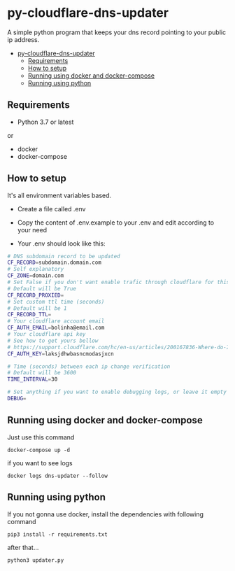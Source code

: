 # py-cloudflare-dns-updater

A simple python program that keeps your dns record pointing to your public ip address.

- [py-cloudflare-dns-updater](#py-cloudflare-dns-updater)
  - [Requirements](#requirements)
  - [How to setup](#how-to-setup)
  - [Running using docker and docker-compose](#running-using-docker-and-docker-compose)
  - [Running using python](#running-using-python)

## Requirements

-   Python 3.7 or latest

or

-   docker
-   docker-compose

## How to setup

It's all environment variables based.

- Create a file called .env

- Copy the content of .env.example to your .env and edit according to your need
  
- Your .env should look like this:
```bash
# DNS subdomain record to be updated
CF_RECORD=subdomain.domain.com
# Self explanatory
CF_ZONE=domain.com
# Set False if you don't want enable trafic through cloudflare for this dns record, True if you want
# Default will be True
CF_RECORD_PROXIED=
# Set custom ttl time (seconds)
# Default will be 1
CF_RECORD_TTL=
# Your cloudflare account email
CF_AUTH_EMAIL=bolinha@email.com
# Your cloudflare api key
# See how to get yours bellow
# https://support.cloudflare.com/hc/en-us/articles/200167836-Where-do-I-find-my-Cloudflare-API-key-
CF_AUTH_KEY=laksjdhwbasncmodasjxcn

# Time (seconds) between each ip change verification
# Default will be 3600
TIME_INTERVAL=30

# Set anything if you want to enable debugging logs, or leave it empty if you don't want to.
DEBUG=

```

## Running using docker and docker-compose

Just use this command
```
docker-compose up -d
```

if you want to see logs

```
docker logs dns-updater --follow
```

## Running using python

If you not gonna use docker, install the dependencies with following command
```
pip3 install -r requirements.txt
```

after that...

```
python3 updater.py
```